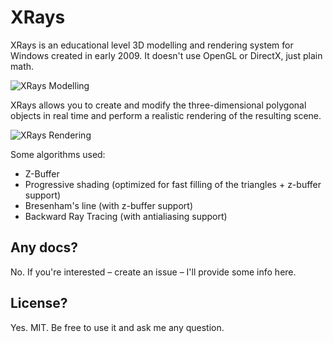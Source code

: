 # XRays

XRays is an educational level 3D modelling and rendering system for Windows created in early 2009. It doesn't use OpenGL or DirectX, just plain math.

<img src="http://i.imgur.com/7BO9IrG.png" title="XRays Modelling" />

XRays allows you to create and modify the three-dimensional polygonal objects in real time and perform a realistic rendering of the resulting scene.

<img src="http://i.imgur.com/3KD8kXU.png" title="XRays Rendering" />

Some algorithms used:

- Z-Buffer
- Progressive shading (optimized for fast filling of the triangles + z-buffer support)
- Bresenham's line (with z-buffer support)
- Backward Ray Tracing (with antialiasing support) 

## Any docs?

No. If you're interested – create an issue – I'll provide some info here.

## License?

Yes. MIT. Be free to use it and ask me any question.
